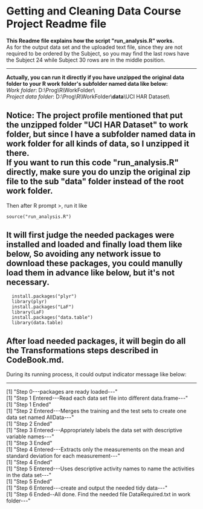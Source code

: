 Getting and Cleaning Data Course Project Readme file   
==================   
**This Readme file explains how the script "run_analysis.R" works.**   
As for the output data set and the uploaded text file, since they are not required to be ordered by the Subject, so you may find the last rows have the Subject 24 while Subject 30 rows are in the middle position.     
*******

**Actually, you can run it directly if you have unzipped the original data folder to your R work folder's subfolder named data like below:**   
*Work folder*:	D:\Prog\R\WorkFolder\   
*Project data folder*: 	 	D:\Prog\R\WorkFolder\\**data**\\UCI HAR Dataset\   
   
**Notice**: The project profile mentioned that put the unzipped folder "UCI HAR Dataset" to work folder, but since I have a subfolder named **data** in work folder for all kinds of data, so I unzipped it there.   
If you want to run this code "run_analysis.R" directly, make sure you do unzip the original zip file to the sub "data" folder instead of the root work folder.   
-----------------------------------

Then after R prompt >, run it like    
```
source("run_analysis.R")   
```
It will first judge the needed packages were installed and loaded and finally load them like below, So avoiding any network issue to download these packages, you could manully load them in advance like below, but it's not necessary.   
-----------------------------------
```
  install.packages("plyr")   
  library(plyr)   
  install.packages("LaF")   
  library(LaF)   
  install.packages("data.table")   
  library(data.table)   
```
After load needed packages, it will begin do all the Transformations steps described in CodeBook.md.   
-----------------------------------
During its running process, it could output indicator message like below:   
*******
[1] "Step 0---packages are ready loaded---"   
[1] "Step 1 Entered---Read each data set file into different data.frame---"   
[1] "Step 1 Ended"   
[1] "Step 2 Entered---Merges the training and the test sets to create one data set named AllData---"   
[1] "Step 2 Ended"   
[1] "Step 3 Entered---Appropriately labels the data set with descriptive variable names---"   
[1] "Step 3 Ended"   
[1] "Step 4 Entered---Extracts only the measurements on the mean and standard deviation for each measurement---"   
[1] "Step 4 Ended"   
[1] "Step 5 Entered---Uses descriptive activity names to name the activities in the data set---"   
[1] "Step 5 Ended"   
[1] "Step 6 Entered---create and output the needed tidy data---"   
[1] "Step 6 Ended--All done. Find the needed file DataRequired.txt in work folder---"   
   


   

